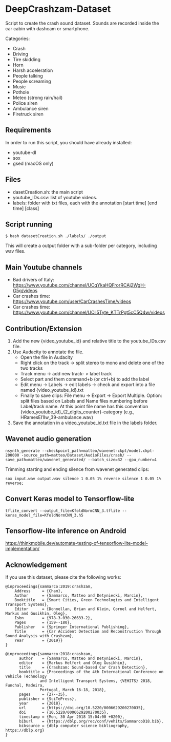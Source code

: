 # DeepCrashzam-Dataset
Script to create the crash sound dataset. Sounds are recorded inside the car cabin with dashcam or smartphone.

Categories:
- Crash
- Driving
- Tire skidding
- Horn
- Harsh acceleration
- People talking
- People screaming
- Music
- Pothole
- Meteo (strong rain/hail)
- Police siren
- Ambulance siren
- Firetruck siren

## Requirements
In order to run this script, you should have already installed:
- youtube-dl
- sox
- gsed (macOS only)

## Files
- dasetCreation.sh: the main script
- youtube_IDs.csv: list of youtube videos.
- labels: folder with txt files, each with the annotation [start time] [end time] [class] 

## Script running
```
$ bash datasetCreation.sh ./labels/ ./output
```
This will create a output folder with a sub-folder per category, including wav files.

## Main Youtube channels
- Bad drivers of Italy: https://www.youtube.com/channel/UCqYkaHQFrorRCAj2WgH-G5g/videos
- Car crashes time: https://www.youtube.com/user/CarCrashesTime/videos
- Car crashes time: https://www.youtube.com/channel/UCil5Tyte_KTTrPgt5cC5Q4w/videos

## Contribution/Extension

1. Add the new {video_youtube_id} and relative title to the youtube_IDs.csv file.
2. Use Audacity to annotate the file.
      - Open the file in Audacity
      - Right click on the track -> split stereo to mono and delete one of the two tracks
      - Track menu -> add new track- > label track
      - Select part and them command+b (or ctrl+b) to add the label
      - Edit menu -> Labels -> edit labels -> check and export into a file named {video_youtube_id}.txt
      - Finally to save clips: File menu -> Export -> Export Multiple. Option: split files based on Labels and Name files numbering before Label/track name. At this point file name has this convention {video_youtube_id}_{2_digits_counter}-category (e.g., HRamesEI1Iw_39-ambulance.wav) 
3. Save the annotation in a video_youtube_id.txt file in the labels folder.


## Wavenet audio generation

```
nsynth_generate --checkpoint_path=matteo/wavenet-ckpt/model.ckpt-200000 -source_path=matteo/Dataset/AudioFiles/crash/ --save_path=matteo/wavenet_generated/ --batch_size=32 --gpu_number=4
```

Trimming starting and ending silence from wavenet generated clips:

```
sox input.wav output.wav silence 1 0.05 1% reverse silence 1 0.05 1% reverse;
```

## Convert Keras model to Tensorflow-lite
```
tflite_convert --output_file=KfoldNormCNN_3.tflite --keras_model_file=KfoldNormCNN_3.h5
```

## Tensorflow-lite inference on Android
https://thinkmobile.dev/automate-testing-of-tensorflow-lite-model-implementation/


## Acknowledgement

If you use this dataset, please cite the following works:

```
@inproceedings{sammarco:2019:crashzam,
	Address     = {Cham},
	Author      = {Sammarco, Matteo and Detyniecki, Marcin},
	Booktitle   = {Smart Cities, Green Technologies and Intelligent Transport Systems},
	Editor      = {Donnellan, Brian and Klein, Cornel and Helfert, Markus and Gusikhin, Oleg},
	Isbn        = {978-3-030-26633-2},
	Pages       = {159--180},
	Publisher   = {Springer International Publishing},
	Title       = {Car Accident Detection and Reconstruction Through Sound Analysis with Crashzam},
	Year        = {2019}}
}
```

```
@inproceedings{sammarco:2018:crashzam,
      author    = {Sammarco, Matteo and Detyniecki, Marcin},
      editor    = {Markus Helfert and Oleg Gusikhin},
      title     = {Crashzam: Sound-based Car Crash Detection},
      booktitle = {Proceedings of the 4th International Conference on Vehicle Technology
               and Intelligent Transport Systems, {VEHITS} 2018, Funchal, Madeira,
               Portugal, March 16-18, 2018},
      pages     = {27--35},
      publisher = {SciTePress},
      year      = {2018},
      url       = {https://doi.org/10.5220/0006629200270035},
      doi       = {10.5220/0006629200270035},
      timestamp = {Mon, 30 Apr 2018 15:04:00 +0200},
      biburl    = {https://dblp.org/rec/conf/vehits/SammarcoD18.bib},
      bibsource = {dblp computer science bibliography, https://dblp.org}
}
```
